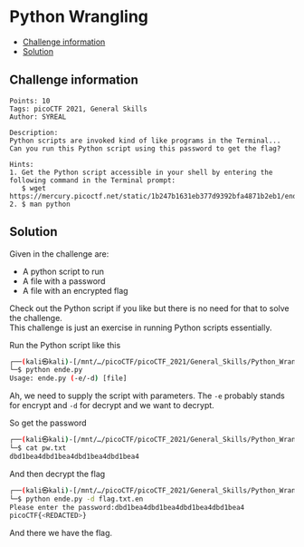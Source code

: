 # Python Wrangling

- [Challenge information](#challenge-information)
- [Solution](#solution)

## Challenge information
```
Points: 10
Tags: picoCTF 2021, General Skills
Author: SYREAL

Description:
Python scripts are invoked kind of like programs in the Terminal... 
Can you run this Python script using this password to get the flag?
 
Hints:
1. Get the Python script accessible in your shell by entering the following command in the Terminal prompt: 
   $ wget https://mercury.picoctf.net/static/1b247b1631eb377d9392bfa4871b2eb1/ende.py
2. $ man python
```

## Solution

Given in the challenge are:
* A python script to run
* A file with a password
* A file with an encrypted flag

Check out the Python script if you like but there is no need for that to solve the challenge.  
This challenge is just an exercise in running Python scripts essentially.

Run the Python script like this
```bash
┌──(kali㉿kali)-[/mnt/…/picoCTF/picoCTF_2021/General_Skills/Python_Wrangling]
└─$ python ende.py         
Usage: ende.py (-e/-d) [file]
```

Ah, we need to supply the script with parameters. The `-e` probably stands for encrypt and `-d` for decrypt and we want to decrypt.

So get the password
```bash
┌──(kali㉿kali)-[/mnt/…/picoCTF/picoCTF_2021/General_Skills/Python_Wrangling]
└─$ cat pw.txt 
dbd1bea4dbd1bea4dbd1bea4dbd1bea4
```

And then decrypt the flag
```bash
┌──(kali㉿kali)-[/mnt/…/picoCTF/picoCTF_2021/General_Skills/Python_Wrangling]
└─$ python ende.py -d flag.txt.en 
Please enter the password:dbd1bea4dbd1bea4dbd1bea4dbd1bea4
picoCTF{<REDACTED>}
```

And there we have the flag.
